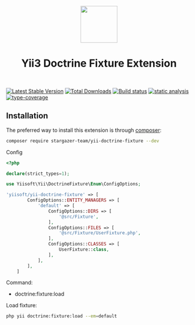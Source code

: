 <p align="center">
    <a href="https://github.com/yiisoft" target="_blank">
        <img src="https://avatars0.githubusercontent.com/u/993323" height="100px">
    </a>
    <h1 align="center">Yii3 Doctrine Fixture Extension</h1>
    <br>
</p>

[![Latest Stable Version](https://poser.pugx.org/stargazer-team/yii-doctrine-fixture/v)](https://packagist.org/packages/stargazer-team/yii-doctrine-fixture)
[![Total Downloads](https://poser.pugx.org/stargazer-team/yii-doctrine-fixture/downloads)](https://packagist.org/packages/stargazer-team/yii-doctrine-fixture)
[![Build status](https://github.com/stargazer-team/yii-doctrine-fixture/actions/workflows/php.yml/badge.svg)](https://github.com/stargazer-team/yii-doctrine-fixture/actions)
[![static analysis](https://github.com/stargazer-team/yii-doctrine-fixture/workflows/static%20analysis/badge.svg)](https://github.com/stargazer-team/yii-doctrine-fixture/actions?query=workflow%3A%22static+analysis%22)
[![type-coverage](https://shepherd.dev/github/stargazer-team/yii-doctrine-fixture/coverage.svg)](https://shepherd.dev/github/stargazer-team/yii-doctrine-fixture)

Installation
------------

The preferred way to install this extension is through [composer](http://getcomposer.org/download/):

```bash
composer require stargazer-team/yii-doctrine-fixture --dev
```

Config
```php
<?php

declare(strict_types=1);

use Yiisoft\Yii\DoctrineFixture\Enum\ConfigOptions;

'yiisoft/yii-doctrine-fixture' => [
        ConfigOptions::ENTITY_MANAGERS => [
            'default' => [
                ConfigOptions::DIRS => [
                    '@src/Fixture',
                ],
                ConfigOptions::FILES => [
                    '@src/Fixture/UserFixture.php',
                ],
                ConfigOptions::CLASSES => [
                    UserFixture::class,
                ],
            ],
        ],
    ]
```

Command:
 - doctrine:fixture:load

Load fixture:

```bash
php yii doctrine:fixture:load --em=default
```
